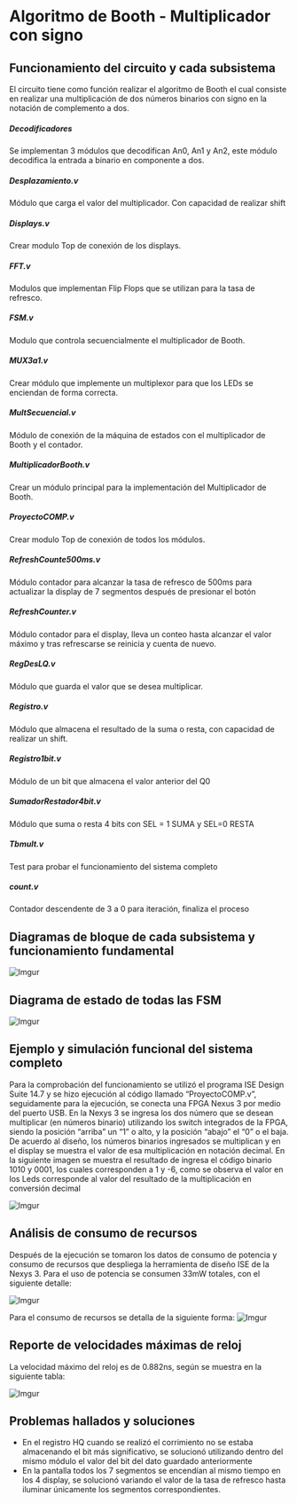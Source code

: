 # Algoritmo de Booth - Multiplicador con signo 

## Funcionamiento del circuito y cada subsistema

El circuito tiene como función realizar el algoritmo de Booth el cual consiste en realizar una multiplicación de dos números binarios con signo en la notación de complemento a dos.

##### Decodificadores

Se implementan 3 módulos que decodifican An0, An1 y An2, este módulo decodifica la entrada a binario en componente a dos.

##### Desplazamiento.v

Módulo que carga el valor del multiplicador. Con capacidad de realizar shift

##### Displays.v
Crear modulo Top de conexión de los displays.

##### FFT.v
Modulos que implementan Flip Flops que se utilizan para la tasa de refresco.

##### FSM.v
Modulo que controla secuencialmente el multiplicador de Booth.

##### MUX3a1.v
Crear módulo que implemente un multiplexor para que los LEDs se enciendan de forma correcta.

##### MultSecuencial.v
Módulo de conexión de la máquina de estados con el multiplicador de Booth y el contador.

##### MultiplicadorBooth.v
Crear un módulo principal para la implementación del Multiplicador de Booth.

##### ProyectoCOMP.v
Crear modulo Top de conexión de todos los módulos.

##### RefreshCounte500ms.v
Módulo contador para alcanzar la tasa de refresco de 500ms para actualizar la display de 7 segmentos después de presionar el botón

##### RefreshCounter.v
Módulo contador para el display, lleva un conteo hasta alcanzar el valor máximo y tras refrescarse se reinicia y cuenta de nuevo.

##### RegDesLQ.v
Módulo que guarda el valor que se desea multiplicar.

##### Registro.v
Módulo que almacena el resultado de la suma o resta, con capacidad de realizar un shift.

##### Registro1bit.v
Módulo de un bit que almacena el valor anterior del Q0

##### SumadorRestador4bit.v
Módulo que suma o resta 4 bits con SEL = 1 SUMA y SEL=0 RESTA

##### Tbmult.v
Test para probar el funcionamiento del sistema completo

##### count.v
Contador descendente de 3 a 0 para iteración, finaliza el proceso

## Diagramas de bloque de cada subsistema y funcionamiento fundamental

![Imgur](https://i.imgur.com/Bx451SV.png)

## Diagrama de estado de todas las FSM

![Imgur](https://i.imgur.com/DpVkDB6.png)

## Ejemplo y simulación funcional del sistema completo

Para la comprobación del funcionamiento se utilizó el programa ISE Design Suite 14.7 y se hizo ejecución al código llamado “ProyectoCOMP.v”, seguidamente para la ejecución, se conecta una FPGA Nexus 3 por medio del puerto USB.
En la Nexys 3 se ingresa los dos número que se desean multiplicar (en números binario) utilizando los switch integrados de la FPGA, siendo la posición “arriba” un “1” o alto, y la posición “abajo” el “0” o el baja. De acuerdo al diseño, los números binarios ingresados se multiplican y en el display se muestra el valor de esa multiplicación en notación decimal.
En la siguiente imagen se muestra el resultado de ingresa el código binario 1010 y 0001, los cuales corresponden a 1 y -6, como se observa el valor en los Leds corresponde al valor del resultado de la multiplicación en conversión decimal

![Imgur](https://i.imgur.com/eDKNHmQ.jpg)

## Análisis de consumo de recursos 
Después de la ejecución se tomaron los datos de consumo de potencia y consumo de recursos que despliega la herramienta de diseño ISE de la Nexys 3.
Para el uso de potencia se consumen 33mW totales, con el siguiente detalle:

![Imgur](https://i.imgur.com/s6hPlXO.png)

Para el consumo de recursos se detalla de la siguiente forma:
![Imgur](https://i.imgur.com/0sV4qqQ.png)

## Reporte de velocidades máximas de reloj

La velocidad máximo del reloj es de 0.882ns, según se muestra en la siguiente tabla:

![Imgur](https://i.imgur.com/ApHX288.png)

## Problemas hallados y soluciones 
- En el registro HQ cuando se realizó el corrimiento no se estaba almacenando el bit más significativo, se solucionó utilizando dentro del mismo módulo el valor del bit del dato guardado anteriormente
- En la pantalla todos los 7 segmentos se encendían al mismo tiempo en los 4 display, se solucionó variando el valor de la tasa de refresco hasta iluminar únicamente los segmentos correspondientes.

